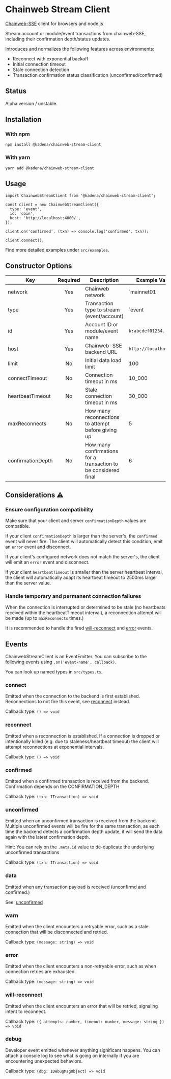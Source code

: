 # Chainweb Stream Client

[Chainweb-SSE][1] client for browsers and node.js

Stream account or module/event transactions from chainweb-SSE, including their
confirmation depth/status updates.

Introduces and normalizes the following features across environments:

- Reconnect with exponential backoff
- Initial connection timeout
- Stale connection detection
- Transaction confirmation status classification (unconfirmed/confirmed)

## Status

Alpha version / unstable.

## Installation

### With npm

    npm install @kadena/chainweb-stream-client

### With yarn

    yarn add @kadena/chainweb-stream-client

## Usage

    import ChainwebStreamClient from '@kadena/chainweb-stream-client';

    const client = new ChainwebStreamClient({
      type: 'event',
      id: 'coin',
      host: 'http://localhost:4000/',
    });

    client.on('confirmed', (txn) => console.log('confirmed', txn));

    client.connect();

Find more detailed examples under `src/examples`.

## Constructor Options

| Key               | Required | Description                                                     | Example Values          |           |       |
| ----------------- | :------: | --------------------------------------------------------------- | ----------------------- | --------- | ----- |
| network           |   Yes    | Chainweb network                                                | \`mainnet01             | testnet04 | ...\` |
| type              |   Yes    | Transaction type to stream (event/account)                      | \`event                 | account\` |       |
| id                |   Yes    | Account ID or module/event name                                 | `k:abcdef01234..`       |           |       |
| host              |   Yes    | Chainweb-SSE backend URL                                        | `http://localhost:4000` |           |       |
| limit             |    No    | Initial data load limit                                         | 100                     |           |       |
| connectTimeout    |    No    | Connection timeout in ms                                        | 10_000                  |           |       |
| heartbeatTimeout  |    No    | Stale connection timeout in ms                                  | 30_000                  |           |       |
| maxReconnects     |    No    | How many reconnections to attempt before giving up              | 5                       |           |       |
| confirmationDepth |    No    | How many confirmations for a transaction to be considered final | 6                       |           |       |

## Considerations ⚠️

### Ensure configuration compatibility

Make sure that your client and server `confirmationDepth` values are compatible.

If your client `confirmationDepth` is larger than the server's, the `confirmed`
event will never fire. The client will automatically detect this condition, emit
an `error` event and disconnect.

If your client's configured network does not match the server's, the client will
emit an `error` event and disconnect.

If your client `heartbeatTimeout` is smaller than the server heartbeat interval,
the client will automatically adapt its heartbeat timeout to 2500ms larger than
the server value.

### Handle temporary and permanent connection failures

When the connection is interrupted or determined to be stale (no heartbeats
received within the heartbeatTimeout interval), a reconnection attempt will be
made (up to `maxReconnects` times.)

It is recommended to handle the fired [will-reconnect][2] and [error][3] events.

## Events

ChainwebStreamClient is an EventEmitter. You can subscribe to the following
events using `.on('event-name', callback)`.

You can look up named types in `src/types.ts`.

### connect

Emitted when the connection to the backend is first established. Reconnections
to not fire this event, see [reconnect][4] instead.

Callback type: `() => void`

### reconnect

Emitted when a reconnection is established. If a connection is dropped or
intentionally killed (e.g. due to staleness/heartbeat timeout) the client will
attempt reconnections at exponential intervals.

Callback type: `() => void`

### confirmed

Emitted when a confirmed transaction is received from the backend. Confirmation
depends on the CONFIRMATION_DEPTH

Callback type: `(txn: ITransaction) => void`

### unconfirmed

Emitted when an unconfirmed transaction is received from the backend. Multiple
unconfirmed events will be fire for the same transaction, as each time the
backend detects a confirmation depth update, it will send the data again with
the latest confirmation depth.

Hint: You can rely on the `.meta.id` value to de-duplicate the underlying
unconfirmed transactions

Callback type: `(txn: ITransaction) => void`

### data

Emitted when any transaction payload is received (unconfirmd and confirmed.)

See: [unconfirmed][5]

### warn

Emitted when the client encounters a retryable error, such as a stale connection
that will be disconnected and retried.

Callback type: `(message: string) => void`

### error

Emitted when the client encounters a non-retryable error, such as when
connection retries are exhausted.

Callback type: `(message: string) => void`

### will-reconnect

Emitted when the client encounters an error that will be retried, signaling
intent to reconnect.

Callback type:
`({ attempts: number, timeout: number, message: string }) => void`

### debug

Developer event emitted whenever anything significant happens. You can attach a
console log to see what is going on internally if you are encountering
unexpected behaviors.

Callback type: `(dbg: IDebugMsgObject) => void`

[1]: https://github.com/kadena-io/chainweb-sse
[2]: #will-reconnect
[3]: #error
[4]: #reconnect
[5]: #unconfirmed
